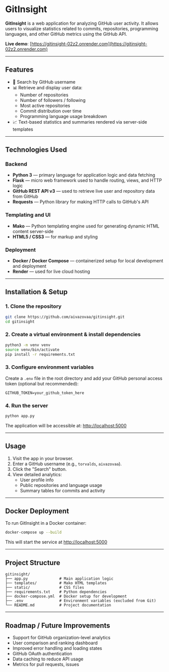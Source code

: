 # GitInsight

**GitInsight** is a web application for analyzing GitHub user activity. It allows users to visualize statistics related to commits, repositories, programming languages, and other GitHub metrics using the GitHub API.

**Live demo**: [https://gitinsight-02z2.onrender.com](https://gitinsight-02z2.onrender.com)

---

## Features

- 🔎 Search by GitHub username
- 📊 Retrieve and display user data:
  - Number of repositories
  - Number of followers / following
  - Most active repositories
  - Commit distribution over time
  - Programming language usage breakdown
- 📈 Text-based statistics and summaries rendered via server-side templates

---

## Technologies Used

### Backend
- **Python 3** — primary language for application logic and data fetching
- **Flask** — micro web framework used to handle routing, views, and HTTP logic
- **GitHub REST API v3** — used to retrieve live user and repository data from GitHub
- **Requests** — Python library for making HTTP calls to GitHub's API

### Templating and UI
- **Mako** — Python templating engine used for generating dynamic HTML content server-side
- **HTML5 / CSS3** — for markup and styling

### Deployment
- **Docker / Docker Compose** — containerized setup for local development and deployment
- **Render** — used for live cloud hosting

---

## Installation & Setup

### 1. Clone the repository

```bash
git clone https://github.com/aivazovaa/gitinsight.git
cd gitinsight
```

### 2. Create a virtual environment & install dependencies

```bash
python3 -m venv venv
source venv/bin/activate
pip install -r requirements.txt
```

### 3. Configure environment variables

Create a `.env` file in the root directory and add your GitHub personal access token (optional but recommended):

```env
GITHUB_TOKEN=your_github_token_here
```

### 4. Run the server

```bash
python app.py
```

The application will be accessible at: [http://localhost:5000](http://localhost:5001)

---

## Usage

1. Visit the app in your browser.
2. Enter a GitHub username (e.g., `torvalds`, `aivazovaa`).
3. Click the "Search" button.
4. View detailed analytics:
   - User profile info
   - Public repositories and language usage
   - Summary tables for commits and activity

---

## Docker Deployment

To run GitInsight in a Docker container:

```bash
docker-compose up --build
```

This will start the service at [http://localhost:5000](http://localhost:5001)

---

## Project Structure

```
gitinsight/
├── app.py              # Main application logic
├── templates/          # Mako HTML templates
├── static/             # CSS files
├── requirements.txt    # Python dependencies
├── docker-compose.yml  # Docker setup for development
├── .env                # Environment variables (excluded from Git)
└── README.md           # Project documentation
```

---

## Roadmap / Future Improvements

- Support for GitHub organization-level analytics
- User comparison and ranking dashboard
- Improved error handling and loading states
- GitHub OAuth authentication
- Data caching to reduce API usage
- Metrics for pull requests, issues


